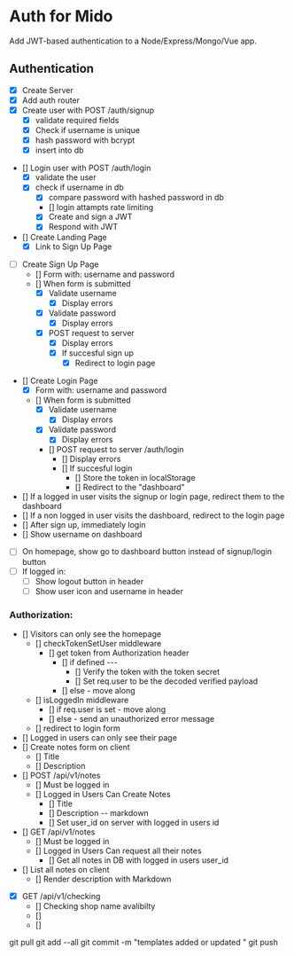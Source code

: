 # Auth for Mido

Add JWT-based authentication to a Node/Express/Mongo/Vue app.

## Authentication
* [x] Create Server
* [x] Add auth router
* [x] Create user with POST /auth/signup
	* [x] validate required fields
	* [x] Check if username is unique
	* [x] hash password with bcrypt
	* [x] insert into db
* [] Login user with POST /auth/login
	* [x] validate the user
	* [x] check if username in db
		* [x] compare password with hashed password in db
		* [] login attampts rate limiting 
		* [x] Create and sign a JWT
      * [x] Respond with JWT
* [] Create Landing Page
	* [x] Link to Sign Up Page
* [ ] Create Sign Up Page
	* [] Form with: username and password
	* [] When form is submitted
		* [x] Validate username
			* [x] Display errors
		* [x] Validate password
			* [x] Display errors
		* [x] POST request to server
			* [x] Display errors
			* [x] If succesful sign up
				* [x] Redirect to login page
* [] Create Login Page
	* [x] Form with: username and password
	* [] When form is submitted
		* [x] Validate username
			* [x] Display errors
		* [x] Validate password
			* [x] Display errors
		* [] POST request to server /auth/login
			* [] Display errors
			* [] If succesful login
				* [] Store the token in localStorage
				* [] Redirect to the "dashboard"
* [] If a logged in user visits the signup or login page, redirect them to the dashboard
* [] If a non logged in user visits the dashboard, redirect to the login page
* [] After sign up, immediately login
* [] Show username on dashboard
* [ ] On homepage, show go to dashboard button instead of signup/login button
* [ ] If logged in:
	* [ ] Show logout button in header
	* [ ] Show user icon and username in header

### Authorization:
* [] Visitors can only see the homepage
	* [] checkTokenSetUser middleware
		* [] get token from Authorization header
			* [] if defined ---
				* [] Verify the token with the token secret
				* [] Set req.user to be the decoded verified payload
			* [] else - move along
	* [] isLoggedIn middleware
		* [] if req.user is set - move along
		* [] else - send an unauthorized error message
	* [] redirect to login form
* [] Logged in users can only see their page
* [] Create notes form on client
	* [] Title
	* [] Description
* [] POST /api/v1/notes
	* [] Must be logged in
	* [] Logged in Users Can Create Notes
		* [] Title
		* [] Description -- markdown
		* [] Set user_id on server with logged in users id
* [] GET /api/v1/notes
	* [] Must be logged in
	* [] Logged in Users Can request all their notes 
		* [] Get all notes in DB with logged in users user_id
* [] List all notes on client
	* [] Render description with Markdown

* [x] GET /api/v1/checking
	* [] Checking shop name avalibilty
	* [] 
	* [] 





git pull
git add --all
git commit -m "templates added or updated "
git push




